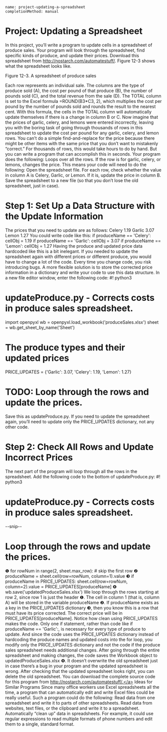 ```ngMeta
name: project-updating-a-spreadsheet
completionMethod: manual
```
# Project: Updating a Spreadsheet
In this project, you’ll write a program to update cells in a spreadsheet of produce sales. Your program will look through the spreadsheet, find specific kinds of produce, and update their prices. Download this spreadsheet from <span><a href="http://nostarch.com/automatestuff/">http://nostarch.com/automatestuff/</a></span>. Figure 12-3 shows what the spreadsheet looks like.

<!-- ![image](assets/000030.jpg)
 -->
Figure 12-3. A spreadsheet of produce sales

Each row represents an individual sale. The columns are the type of produce sold (A), the cost per pound of that produce (B), the number of pounds sold (C), and the total revenue from the sale (D). The TOTAL column is set to the Excel formula =ROUND(B3*C3, 2), which multiplies the cost per pound by the number of pounds sold and rounds the result to the nearest cent. With this formula, the cells in the TOTAL column will automatically update themselves if there is a change in column B or C.
Now imagine that the prices of garlic, celery, and lemons were entered incorrectly, leaving you with the boring task of going through thousands of rows in this spreadsheet to update the cost per pound for any garlic, celery, and lemon rows. You can’t do a simple find-and-replace for the price because there might be other items with the same price that you don’t want to mistakenly “correct.” For thousands of rows, this would take hours to do by hand. But you can write a program that can accomplish this in seconds.
Your program does the following:
Loops over all the rows.
If the row is for garlic, celery, or lemons, changes the price.
This means your code will need to do the following:
Open the spreadsheet file.
For each row, check whether the value in column A is Celery, Garlic, or Lemon.
If it is, update the price in column B.
Save the spreadsheet to a new file (so that you don’t lose the old spreadsheet, just in case).
# Step 1: Set Up a Data Structure with the Update Information
The prices that you need to update are as follows:
Celery
1.19
Garlic
3.07
Lemon
1.27
You could write code like this:
if produceName == 'Celery':
    cellObj = 1.19
if produceName == 'Garlic':
    cellObj = 3.07
if produceName == 'Lemon':
    cellObj = 1.27
Having the produce and updated price data hardcoded like this is a bit inelegant. If you needed to update the spreadsheet again with different prices or different produce, you would have to change a lot of the code. Every time you change code, you risk introducing bugs.
A more flexible solution is to store the corrected price information in a dictionary and write your code to use this data structure. In a new file editor window, enter the following code:
#! python3
# updateProduce.py - Corrects costs in produce sales spreadsheet.
import openpyxl
wb = openpyxl.load_workbook('produceSales.xlsx')
sheet = wb.get_sheet_by_name('Sheet')
# The produce types and their updated prices
PRICE_UPDATES = {'Garlic': 3.07,
                 'Celery': 1.19,
                 'Lemon': 1.27}
# TODO: Loop through the rows and update the prices.
Save this as updateProduce.py. If you need to update the spreadsheet again, you’ll need to update only the PRICE_UPDATES dictionary, not any other code.
# Step 2: Check All Rows and Update Incorrect Prices
The next part of the program will loop through all the rows in the spreadsheet. Add the following code to the bottom of updateProduce.py:
   #! python3
   # updateProduce.py - Corrects costs in produce sales spreadsheet.
   --snip--
   # Loop through the rows and update the prices.
❶ for rowNum in range(2, sheet.max_row):  # skip the first row
❷     produceName = sheet.cell(row=rowNum, column=1).value
❸     if produceName in PRICE_UPDATES:
           sheet.cell(row=rowNum, column=2).value = PRICE_UPDATES[produceName]
❹ wb.save('updatedProduceSales.xlsx')
We loop through the rows starting at row 2, since row 1 is just the header ❶. The cell in column 1 (that is, column A) will be stored in the variable produceName ❷. If produceName exists as a key in the PRICE_UPDATES dictionary ❸, then you know this is a row that must have its price corrected. The correct price will be in PRICE_UPDATES[produceName].
Notice how clean using PRICE_UPDATES makes the code. Only one if statement, rather than code like if produceName == 'Garlic':, is necessary for every type of produce to update. And since the code uses the PRICE_UPDATES dictionary instead of hardcoding the produce names and updated costs into the for loop, you modify only the PRICE_UPDATES dictionary and not the code if the produce sales spreadsheet needs additional changes.
After going through the entire spreadsheet and making changes, the code saves the Workbook object to updatedProduceSales.xlsx ❹. It doesn’t overwrite the old spreadsheet just in case there’s a bug in your program and the updated spreadsheet is wrong. After checking that the updated spreadsheet looks right, you can delete the old spreadsheet.
You can download the complete source code for this program from <span><a href="http://nostarch.com/automatestuff/.">http://nostarch.com/automatestuff/.</a></span>
Ideas for Similar Programs
Since many office workers use Excel spreadsheets all the time, a program that can automatically edit and write Excel files could be really useful. Such a program could do the following:
Read data from one spreadsheet and write it to parts of other spreadsheets.
Read data from websites, text files, or the clipboard and write it to a spreadsheet.
Automatically “clean up” data in spreadsheets. For example, it could use regular expressions to read multiple formats of phone numbers and edit them to a single, standard format.